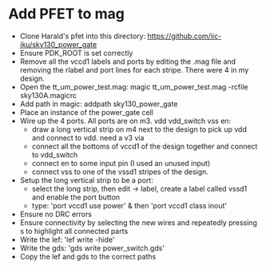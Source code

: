 # Add PFET to mag

* Clone Harald's pfet into this directory: https://github.com/iic-jku/sky130_power_gate
* Ensure PDK_ROOT is set correctly
* Remove all the vccd1 labels and ports by editing the .mag file and removing the rlabel and port lines for each stripe. There were 4 in my design.
* Open the tt_um_power_test.mag: magic tt_um_power_test.mag  -rcfile sky130A.magicrc
* Add path in magic: addpath sky130_power_gate
* Place an instance of the power_gate cell
* Wire up the 4 ports. All ports are on m3. vdd vdd_switch vss en:
  * draw a long vertical strip on m4 next to the design to pick up vdd and connect to vdd. need a v3 via
  * connect all the bottoms of vccd1 of the design together and connect to vdd_switch
  * connect en to some input pin (I used an unused input)
  * connect vss to one of the vssd1 stripes of the design.
* Setup the long vertical strip to be a port:
  * select the long strip, then edit -> label, create a label called vssd1 and enable the port button
  * type: 'port vccd1 use power' & then 'port vccd1 class inout'
* Ensure no DRC errors
* Ensure connectivity by selecting the new wires and repeatedly pressing s to highlight all connected parts
* Write the lef: 'lef write -hide'
* Write the gds: 'gds write power_switch.gds'
* Copy the lef and gds to the correct paths
